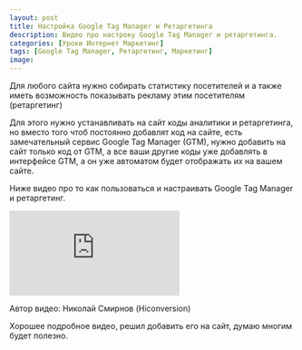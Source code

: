 ```yaml
---
layout: post
title: Настройка Google Tag Manager и Ретаргетинга
description: Видео про настроку Google Tag Manager и ретаргетинга.
categories: [Уроки Интернет Маркетинг]
tags: [Google Tag Manager, Ретаргетинг, Маркетинг]
image:
---
```


<p>
Для любого сайта нужно собирать статистику посетителей и а также иметь возможность показывать рекламу этим посетителям (ретаргетинг)
</p><p>
Для этого нужно устанавливать на сайт коды аналитики и ретаргетинга, но вместо того чтоб постоянно добавлят код на сайте, есть замечательный сервис Google Tag Manager (GTM), нужно добавить на сайт только код от GTM, а все ваши другие коды уже добавлять в интерфейсе GTM, а он уже автоматом будет отображать их на вашем сайте.
</p><p>
Ниже видео про то как пользоваться и настраивать  Google Tag Manager и ретаргетинг.
</p>
<div class="yt-video-container-1">
    <iframe src="https://www.youtube.com/embed/miTLGbYCwXk?rel=0" frameborder="0" allowfullscreen></iframe>
</div>
<p>
Автор видео:  Николай Смирнов (Hiconversion)
</p><p>
Хорошее подробное видео, решил добавить его на сайт, думаю многим будет полезно.
</p>
